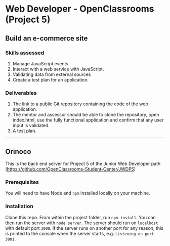 # Web Developer - OpenClassrooms (Project 5)

## Build an e-commerce site

### Skills assessed
 1. Manage JavaScript events
 2. Interact with a web service with JavaScript.
 3. Validating data from external sources
 4. Create a test plan for an application.

### Deliverables
1. The link to a public Git repository containing the code of the web application.
2. The mentor and assessor should be able to clone the repository, open index.html, use the fully functional application and confirm that any user input is validated.
3. A test plan.

--- --- ---

## Orinoco
This is the back end server for Project 5 of the Junior Web Developer path (https://github.com/OpenClassrooms-Student-Center/JWDP5)

### Prerequisites
You will need to have Node and `npm` installed locally on your machine.

### Installation
Clone this repo. From within the project folder, run `npm install`. You 
can then run the server with `node server`. 
The server should run on `localhost` with default port `3000`. If the
server runs on another port for any reason, this is printed to the
console when the server starts, e.g. `Listening on port 3001`.

